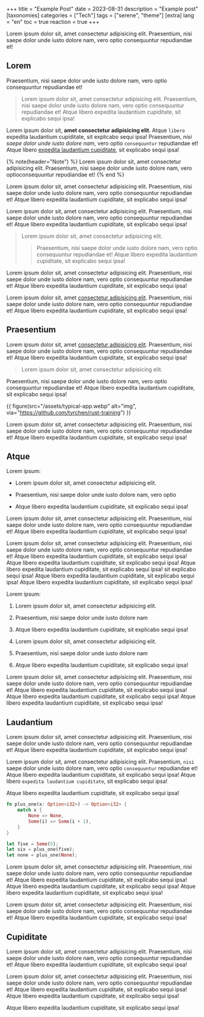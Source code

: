 +++
title = "Example Post"
date = 2023-08-31
description = "Example post"
[taxonomies]
categories = ["Tech"]
tags = ["serene", "theme"]
[extra]
lang = "en"
toc = true
reaction = true
+++

Lorem ipsum dolor sit, amet consectetur adipisicing elit. Praesentium, nisi saepe dolor unde iusto dolore nam, vero optio consequuntur repudiandae et!

## Lorem

Praesentium, nisi saepe dolor unde iusto dolore nam, vero optio consequuntur repudiandae et!

> Lorem ipsum dolor sit, amet consectetur adipisicing elit. Praesentium, nisi saepe dolor unde iusto dolore nam, vero optio consequuntur repudiandae et! Atque libero expedita laudantium cupiditate, sit explicabo sequi ipsa!

Lorem ipsum dolor sit, **amet consectetur adipisicing elit**. Atque `libero` expedita laudantium cupiditate, sit explicabo sequi ipsa! Praesentium, *nisi saepe dolor unde iusto dolore nam*, vero optio `consequuntur` repudiandae et! Atque libero [expedita laudantium cupiditate](https://example.com), sit explicabo sequi ipsa!

{% note(header="Note") %}
Lorem ipsum dolor sit, amet consectetur adipisicing elit. Praesentium, nisi saepe dolor unde iusto dolore nam, vero
optioconsequuntur repudiandae et!
{% end %}

Lorem ipsum dolor sit, amet consectetur adipisicing elit. Praesentium, nisi saepe dolor unde iusto dolore nam, vero optio consequuntur repudiandae et! Atque libero expedita laudantium cupiditate, sit explicabo sequi ipsa!

Lorem ipsum dolor sit, amet consectetur adipisicing elit. Praesentium, nisi saepe dolor unde iusto dolore nam, vero optio consequuntur repudiandae et! Atque libero expedita laudantium cupiditate, sit explicabo sequi ipsa!

> Lorem ipsum dolor sit, amet consectetur adipisicing elit.
> > Praesentium, nisi saepe dolor unde iusto dolore nam, vero optio consequuntur repudiandae et! Atque libero expedita laudantium cupiditate, sit explicabo sequi ipsa!

Lorem ipsum dolor sit, amet consectetur adipisicing elit. Praesentium, nisi saepe dolor unde iusto dolore nam, vero optio consequuntur repudiandae et! Atque libero expedita laudantium cupiditate, sit explicabo sequi ipsa!

Lorem ipsum dolor sit, amet [consectetur adipisicing elit](https://example.com). Praesentium, nisi saepe dolor unde iusto dolore nam, vero optio consequuntur repudiandae et! Atque libero expedita laudantium cupiditate, sit explicabo sequi ipsa!

## Praesentium

Lorem ipsum dolor sit, amet [consectetur adipisicing elit](https://example.com). Praesentium, nisi saepe dolor unde iusto dolore nam, vero optio consequuntur repudiandae et! Atque libero expedita laudantium cupiditate, sit explicabo sequi ipsa!

> Lorem ipsum dolor sit, amet consectetur adipisicing elit.

Praesentium, nisi saepe dolor unde iusto dolore nam, vero optio consequuntur repudiandae et! Atque libero expedita laudantium cupiditate, sit explicabo sequi ipsa!

{{ figure(src="/assets/typical-app.webp" alt="img", via="https://github.com/tyrchen/rust-training") }}

Lorem ipsum dolor sit, amet consectetur adipisicing elit. Praesentium, nisi saepe dolor unde iusto dolore nam, vero optio consequuntur repudiandae et! Atque libero expedita laudantium cupiditate, sit explicabo sequi ipsa!


## Atque

Lorem ipsum:

- Lorem ipsum dolor sit, amet consectetur adipisicing elit.

- Praesentium, nisi saepe dolor unde iusto dolore nam, vero optio

- Atque libero expedita laudantium cupiditate, sit explicabo sequi ipsa!

Lorem ipsum dolor sit, amet consectetur adipisicing elit. Praesentium, nisi saepe dolor unde iusto dolore nam, vero optio consequuntur repudiandae et! Atque libero expedita laudantium cupiditate, sit explicabo sequi ipsa!

Lorem ipsum dolor sit, amet consectetur adipisicing elit. Praesentium, nisi saepe dolor unde iusto dolore nam, vero optio consequuntur repudiandae et! Atque libero expedita laudantium cupiditate, sit explicabo sequi ipsa!  Atque libero expedita laudantium cupiditate, sit explicabo sequi ipsa! Atque libero expedita laudantium cupiditate, sit explicabo sequi ipsa! sit explicabo sequi ipsa!  Atque libero expedita laudantium cupiditate, sit explicabo sequi ipsa! Atque libero expedita laudantium cupiditate, sit explicabo sequi ipsa!

Lorem ipsum:

1. Lorem ipsum dolor sit, amet consectetur adipisicing elit.

2. Praesentium, nisi saepe dolor unde iusto dolore nam

3. Atque libero expedita laudantium cupiditate, sit explicabo sequi ipsa!

4. Lorem ipsum dolor sit, amet consectetur adipisicing elit.

5. Praesentium, nisi saepe dolor unde iusto dolore nam

6. Atque libero expedita laudantium cupiditate, sit explicabo sequi ipsa!

Lorem ipsum dolor sit, amet consectetur adipisicing elit. Praesentium, nisi saepe dolor unde iusto dolore nam, vero optio consequuntur repudiandae et! Atque libero expedita laudantium cupiditate, sit explicabo sequi ipsa!  Atque libero expedita laudantium cupiditate, sit explicabo sequi ipsa! Atque libero expedita laudantium cupiditate, sit explicabo sequi ipsa!

## Laudantium

Lorem ipsum dolor sit, amet consectetur adipisicing elit. Praesentium, nisi saepe dolor unde iusto dolore nam, vero optio consequuntur repudiandae et! Atque libero expedita laudantium cupiditate, sit explicabo sequi ipsa!

Lorem ipsum dolor sit, amet consectetur adipisicing elit. Praesentium, `nisi` saepe dolor unde iusto dolore nam, vero optio `consequuntur` repudiandae et! Atque libero expedita laudantium cupiditate, sit explicabo sequi ipsa!  Atque libero `expedita laudantium cupiditate`, sit explicabo sequi ipsa!

Atque libero expedita laudantium cupiditate, sit explicabo sequi ipsa!


```rs
fn plus_one(x: Option<i32>) -> Option<i32> {
    match x {
        None => None,
        Some(i) => Some(i + 1),
    }
}

let five = Some(5);
let six = plus_one(five);
let none = plus_one(None);
```

Lorem ipsum dolor sit, amet consectetur adipisicing elit. Praesentium, nisi saepe dolor unde iusto dolore nam, vero optio consequuntur repudiandae et! Atque libero expedita laudantium cupiditate, sit explicabo sequi ipsa!  Atque libero expedita laudantium cupiditate, sit explicabo sequi ipsa! Atque libero expedita laudantium cupiditate, sit explicabo sequi ipsa!

Lorem ipsum dolor sit, amet consectetur adipisicing elit. Praesentium, nisi saepe dolor unde iusto dolore nam, vero optio consequuntur repudiandae et! Atque libero expedita laudantium cupiditate, sit explicabo sequi ipsa!

## Cupiditate

Lorem ipsum dolor sit, amet consectetur adipisicing elit. Praesentium, nisi saepe dolor unde iusto dolore nam, vero optio consequuntur repudiandae et! Atque libero expedita laudantium cupiditate, sit explicabo sequi ipsa!

Lorem ipsum dolor sit, amet consectetur adipisicing elit. Praesentium, nisi saepe dolor unde iusto dolore nam, vero optio consequuntur repudiandae et! Atque libero expedita laudantium cupiditate, sit explicabo sequi ipsa!  Atque libero expedita laudantium cupiditate, sit explicabo sequi ipsa!

Atque libero expedita laudantium cupiditate, sit explicabo sequi ipsa!
